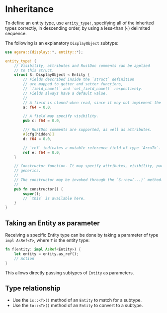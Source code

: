 # Inheritance

To define an entity type, use `entity_type!`, specifying all of the inherited types correctly, in descending order, by using a less-than (`<`) delimited sequence.

The following is an explanatory `DisplayObject` subtype:

```rust
use agera::{display::*, entity::*};

entity_type! {
    // Visibility, attributes and RustDoc comments can be applied
    // to this struct.
    struct S: DisplayObject < Entity {
        // Fields described inside the `struct` definition
        // are mapped to getter and setter functions,
        // `field_name()` and `set_field_name()` respectively.
        // Fields always have a default value.
        //
        // A field is cloned when read, since it may not implement the Copy trait.
        a: f64 = 0.0,

        // A field may specify visibility.
        pub c: f64 = 0.0,

        /// RustDoc comments are supported, as well as attributes.
        #[cfg(hidden)]
        d: f64 = 0.0,

        // `ref` indicates a mutable reference field of type `Arc<T>`.
        ref e: f64 = 0.0,
    }

    // Constructor function. It may specify attributes, visibility, parameters and
    // generics.
    //
    // The constructor may be invoked through the `S::new(...)` method.
    //
    pub fn constructor() {
        super();
        // `this` is available here.
    }
}
```

## Taking an Entity as parameter

Receiving a specific Entity type can be done by taking a parameter of type `impl AsRef<T>`, where `T` is the entity type:

```rust
fn f(entity: impl AsRef<Entity>) {
    let entity = entity.as_ref();
    // Action
}
```

This allows directly passing subtypes of `Entity` as parameters.

## Type relationship

* Use the `is::<T>()` method of an `Entity` to match for a subtype.
* Use the `to::<T>()` method of an `Entity` to convert to a subtype.